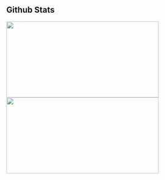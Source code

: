## Github Stats
<p align = "left">
  <img src = "https://github-readme-stats-ironashram.vercel.app/api?username=ironashram&hide_title=true&include_all_commits=true&show_icons=true&hide_border=true&theme=transparent" width = 400 height = 200>
  <img src = "https://github-readme-streak-stats-ironashram.vercel.app/?user=ironashram&theme=transparent&mode=weekly&hide_border=true" width = 400 height = 200>
</p>

